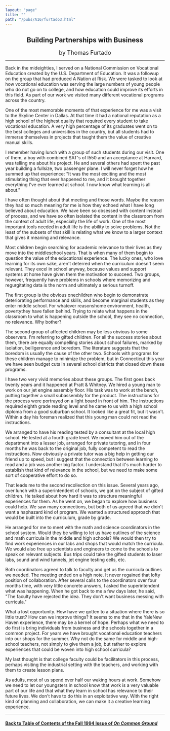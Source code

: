```yaml
---
layout: "page"
title: ""
path: "/pubs/A16/furtado3.html"
---
```

<main>
<center>
<h2>
Building Partnerships with Business</h2>
<p><font size="+1">by Thomas Furtado</font>
</p></center><hr/>
Back in the mid­eighties, I served on a National Commission on
Vocational Education created by the U.S. Department of Education.  It  was
a follow­up on the group that had produced A Nation at Risk.   We
were tasked to look at how vocational education was serving the  large
numbers of young people who do not go on to college, and how  education
could improve its efforts in this field.  As part of our work  we visited
many different vocational programs across the country.
<p>
One of the most memorable moments of that experience for me was a  visit
to the Skyline Center in Dallas.  At that time it had a national
reputation as a high school of the highest quality that required every
student to take vocational education.  A very high percentage of its
graduates went on to the best colleges and universities in the  country,
but all students had to immerse themselves in projects that  taught them
the value of creative manual skills.
</p><p>
I remember having lunch with a group of such students during our  visit.
One of them, a boy with combined SAT's of l550 and an  acceptance at
Harvard, was telling me about his project.  He and  several others had
spent the past year building a full­size, two­ passenger plane.
I will never forget how he summed up that  experience:  "It was the most
exciting and the most stimulating thing  that ever happened to me, and it
brought together everything I've  ever learned at school.  I now know what
learning is all about."
</p><p>
I have often thought about that meeting and those words.  Maybe  the
reason they had so much meaning for me is how they echoed  what I have
long believed about education.  We have been so  obsessed with content
instead of process, and we have so often  isolated the content in the
classroom from the context of adult life,  especially the life of work.
One of the most important tools needed  in adult life is the ability to
solve problems.  Not the least of the  subsets of that skill is relating
what we know to a larger context that  gives it meaning and relevance.  
</p><p>
Most children begin searching for academic relevance to their lives  as
they move into the middle­school years.  That is when many of  them
begin to question the value of the educational experience.  The  lucky
ones, who love learning for its own sake, aren't deterred when  the
curriculum doesn't seem relevant.  They excel in school anyway,  because
values and support systems at home have given them the  motivation to
succeed.  Two groups, however, frequently have  problems in schools where
memorizing and regurgitating data is the  norm and ultimately a serious
turn­off.
</p><p>
The first group is the obvious one­children who begin to demonstrate
deteriorating performance and skills, and become marginal students  as
they enter middle school.  For whatever reasons­home  environment,
health, poverty­they have fallen behind.  Trying to  relate what
happens in the classroom to what is happening outside  the school, they
see no connection, no relevance.  Why bother?
</p><p>
The second group of affected children may be less obvious to some
observers.  I'm referring to gifted children.  For all the success stories
about them, there are equally compelling stories about school  failures,
marked by isolation, belligerence and boredom.  The  literature suggests
that the boredom is usually the cause of the other  two.  Schools with
programs for these children manage to minimize  the problem, but in
Connecticut this year we have seen budget cuts  in several school
districts that closed down these programs.  
</p><p>
I have two very vivid memories about these groups.  The first goes  back
twenty years and it happened at Pratt &amp; Whitney.  We hired a  young man to
work on our jet engine assembly floor.  His task was to  work at the
bench, putting together a small sub­assembly for the  product.  The
instructions for the process were portrayed on a light  board in front of
him.  The instructions required eighth grade  reading level and he came to
us with a high school diploma from a  good suburban school.  It looked
like a great fit, but it wasn't.  Within  a day his foreman realized that
this young man could not read the  instructions.
</p><p>
We arranged to have his reading tested by a consultant at the local  high
school.  He tested at a fourth grade level.  We moved him out of  the
department into a lesser job, arranged for private tutoring, and  in four
months he was back to the original job, fully competent to  read the
instructions.  Now obviously a private tutor was a big help  in getting
our friend up to speed, but I suggest that the connection  between
learning to read and a job was another big factor.  I  understand that
it's much harder to establish that kind of relevance  in the school, but
we need to make some sort of cooperative effort to  do so.  
</p><p>
That leads me to the second recollection on this issue.  Several years
ago, over lunch with a superintendent of schools, we got on the  subject
of gifted children.  He talked about how hard it was to  structure
meaningful experiences for them.  As he went on, we began  to explore how
business could help.  We saw many connections, but  both of us agreed that
we didn't want a haphazard kind of program.   We wanted a structured
approach that would be built into the  curriculum, grade by grade.
</p><p>
He arranged for me to meet with the math and science coordinators  in the
school system.  Would they be willing to let us have outlines of  the
science and math curricula in the middle and high schools?  We  would then
try to find work experiences in our labs and shops that  would match the
curricula.  We would also free up scientists and  engineers to come to the
schools to speak on relevant subjects.  Bus  trips could take the gifted
students to laser labs, sound and wind  tunnels, jet engine testing cells,
etc.
</p><p>
Both coordinators agreed to talk to faculty and get us the curricula
outlines we needed.  The meeting ended on a high note.  It never  regained
that lofty position of collaboration.  After several calls to  the
coordinators over four months time, with very little concrete  answers, I
asked the superintendent what was happening.  When he  got back to me a
few days later, he said, "The faculty have rejected  the idea.  They don't
want business messing with curricula."
</p><p>
What a lost opportunity.  How have we gotten to a situation where  there
is so little trust?  How can we improve things?  It seems to me  that in
the Yale­New Haven experience, there may be a kernel of  hope.
Perhaps what we need to do first is bring individuals from  business and
the schools together in a  common project.  For years  we have brought
vocational education teachers into our shops for the  summer.  Why not do
the same for middle­ and high­school teachers,  not simply to
give them a job, but rather to explore experiences that  could be woven
into high school curricula?  
</p><p>
My last thought is that college faculty could be facilitators in this
process, perhaps visiting the industrial setting with the teachers, and
working with them to create lesson plans.
</p><p>
As adults, most of us spend over half our waking hours at work.   Somehow
we need to let our youngsters in school know that work is  a very valuable
part of our life and that what they learn in school  has relevance to
their future lives.  We don't have to do this in an  exploitative way.
With the right kind of planning and collaboration,  we can make it a
creative learning experience.  
</p><hr/>
<h4><a href="/pubs/A16/">Back to
Table of Contents of the Fall 1994 Issue of <i>On Common
Ground</i></a>
</h4>
</main>
